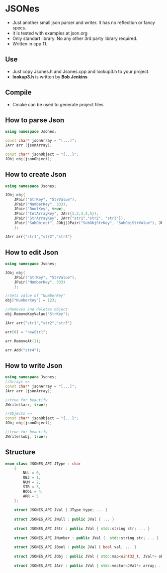 # JSONes

* Just another small json parser and writer. It has no reflection or fancy specs.
* It is tested with examples at json.org
* Only standart library. No any other 3rd party library required.
* Written in cpp 11.

## Use
* Just copy Jsones.h and Jsones.cpp and lookup3.h to your project.
* **lookup3.h** is written by **Bob Jenkins**

## Compile
* Cmake can be used to generate project files

## How to parse Json

```c++
using namespace Jsones;

const char* jsonArray = "[...]";
JArr arr (jsonArray);

const char* jsonObject = "{...}";
JObj obj(jsonObject);

```

## How to create Json

```c++
using namespace Jsones;

JObj obj{
    JPair("StrKey", "StrValue"),
    JPair("NumberKey", 333),
    JPair("BoolKey", true),
    JPair("IntArrayKey", JArr{1,2,3,4,5}),
    JPair("StrArrayKey", JArr{"str1","str2", "str3"}),
    JPair("SubObject", JObj{JPair("SubObjStrKey", "SubObjStrValue"), JPair("SubObjInt", 956)})
    };
    
JArr arr{"str1","str2","str3"}

```
## How to edit Json
```c++
using namespace Jsones;

JObj obj{
    JPair("StrKey", "StrValue"),
    JPair("NumberKey", 333)
    };

//Sets value of "NumberKey"    
obj["NumberKey"] = 123;

//Removes and deletes object
obj.RemoveKeyValue("StrKey");

JArr arr{"str1","str2","str3"}

arr[0] = "newStr1";

arr.RemoveAt(1);

arr.Add("str4");

```
## How to write Json

```c++
using namespace Jsones;
//Arrays =>
const char* jsonArray = "[...]";
JArr arr (jsonArray);

//true for beautify
JWrite(&arr, true);

//Objects =>
const char* jsonObject = "{...}";
JObj obj(jsonObject);

//true for beautify
JWrite(&obj, true);
```
## Structure
```c++
enum class JSONES_API JType : char
    {
        NUL = 0,
        OBJ = 1,
        NUM = 2,
        STR = 3,
        BOOL = 4,
        ARR = 5
    };
    
    struct JSONES_API JVal { JType type; ... }
    
    struct JSONES_API JNull : public JVal { ... }
    
    struct JSONES_API JStr : public JVal { std::string str; ... }
    
    struct JSONES_API JNumber : public JVal {  std::string str; ... }
    
    struct JSONES_API JBool : public JVal { bool val; ... }
       
    struct JSONES_API JObj : public JVal { std::map<uint32_t, JVal*> objects; ... }
    
    struct JSONES_API JArr : public JVal { std::vector<JVal*> array; ... }

```
